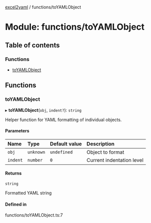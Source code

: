 [excel2yaml](../README.md) / functions/toYAMLObject

# Module: functions/toYAMLObject

## Table of contents

### Functions

- [toYAMLObject](functions_toYAMLObject.md#toyamlobject)

## Functions

### toYAMLObject

▸ **toYAMLObject**(`obj`, `indent?`): `string`

Helper function for YAML formatting of individual objects.

#### Parameters

| Name | Type | Default value | Description |
| :------ | :------ | :------ | :------ |
| `obj` | `unknown` | `undefined` | Object to format |
| `indent` | `number` | `0` | Current indentation level |

#### Returns

`string`

Formatted YAML string

#### Defined in

functions/toYAMLObject.ts:7

